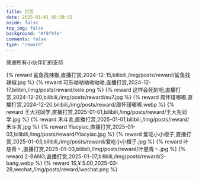 ```yaml
---
title: 打赏
date: 2025-01-01 08:59:52
aside: false
top_img: false
background: "#f8f9fe"
comments: false
type: "reward"
---
```



<style>
.reward_box {
    display: flex;
    flex-wrap: wrap;
    gap: 8px;
}
.reward_card {
    margin: 0;
    width: calc(100% / 4 - 6px);
    box-shadow: 0 2px 10px -4px #2c2d300c;
}
@media screen and (max-width: 1080px) {
    .reward_box {
        gap: 9px;
    }
    .reward_card {
        width: calc(100% / 3  - 6px);
    }
}

@media screen and (max-width: 850px) {
    .reward_box {
        gap: 8px;
    }
    .reward_card {
        width: calc(100% / 2  - 4px);
    }
}
@media screen and (max-width: 568px) {
    .reward_card {
        width: 100%;
    }
}
</style>
感谢所有小伙伴们的支持
<div class="reward_box">
{% reward 鲨鱼找辣椒,直播打赏,2024-12-15,bilibili,/img/posts/reward/鲨鱼找辣椒.jpg %}
{% reward 可乐呦呦呦呦呦呦,直播打赏,2024-12-17,bilibili,/img/posts/reward/kele.png %}
{% reward 这样会死的吧,直播打赏,2024-12-20,bilibili,/img/posts/reward/su7.jpg %}
{% reward 周怀瑾嘟嘟,直播打赏,2024-12-20,bilibili,/img/posts/reward/周怀瑾嘟嘟.webp %}
{% reward 王大兆同学,直播打赏,2025-01-01,bilibili,/img/posts/reward/王大兆同学.jpg %}
{% reward 禾斗言,直播打赏,2025-01-01,bilibili,/img/posts/reward/禾斗言.jpg %}
{% reward Yiacyiac,直播打赏,2025-01-03,bilibili,/img/posts/reward/Yiacyiac.jpg %}
{% reward 爱吃小小橙子,直播打赏,2025-01-03,bilibili,/img/posts/reward/爱吃小小橙子.jpg %}
{% reward 叶慈青丶,直播打赏,2025-01-03,bilibili,/img/posts/reward/叶慈青丶.jpg %}
{% reward 2-BANG,直播打赏,2025-01-07,bilibili,/img/posts/reward/2-bang.webp %}
{% reward 1S,¥ 5.00,2025-03-28,wechat,/img/posts/reward/wechat.png %}
</div>